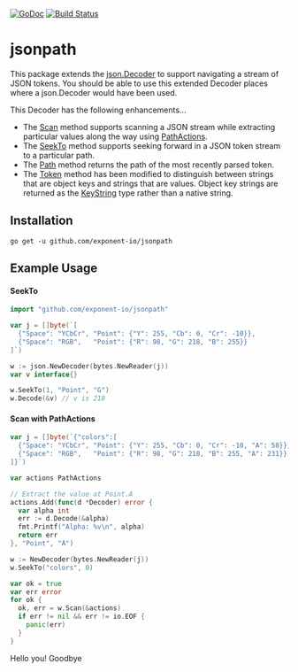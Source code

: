 [![GoDoc](https://godoc.org/github.com/exponent-io/jsonpath?status.svg)](https://godoc.org/github.com/exponent-io/jsonpath)
[![Build Status](https://travis-ci.org/exponent-io/jsonpath.svg?branch=master)](https://travis-ci.org/exponent-io/jsonpath)

# jsonpath

This package extends the [json.Decoder](https://golang.org/pkg/encoding/json/#Decoder) to support navigating a stream of JSON tokens. You should be able to use this extended Decoder places where a json.Decoder would have been used.

This Decoder has the following enhancements...
 * The [Scan](https://godoc.org/github.com/exponent-io/jsonpath/#Decoder.Scan) method supports scanning a JSON stream while extracting particular values along the way using [PathActions](https://godoc.org/github.com/exponent-io/jsonpath#PathActions).
 * The [SeekTo](https://godoc.org/github.com/exponent-io/jsonpath#Decoder.SeekTo) method supports seeking forward in a JSON token stream to a particular path.
 * The [Path](https://godoc.org/github.com/exponent-io/jsonpath#Decoder.Path) method returns the path of the most recently parsed token.
 * The [Token](https://godoc.org/github.com/exponent-io/jsonpath#Decoder.Token) method has been modified to distinguish between strings that are object keys and strings that are values. Object key strings are returned as the [KeyString](https://godoc.org/github.com/exponent-io/jsonpath#KeyString) type rather than a native string.

## Installation

    go get -u github.com/exponent-io/jsonpath

## Example Usage

#### SeekTo

```go
import "github.com/exponent-io/jsonpath"

var j = []byte(`[
  {"Space": "YCbCr", "Point": {"Y": 255, "Cb": 0, "Cr": -10}},
  {"Space": "RGB",   "Point": {"R": 98, "G": 218, "B": 255}}
]`)

w := json.NewDecoder(bytes.NewReader(j))
var v interface{}

w.SeekTo(1, "Point", "G")
w.Decode(&v) // v is 218
```

#### Scan with PathActions

```go
var j = []byte(`{"colors":[
  {"Space": "YCbCr", "Point": {"Y": 255, "Cb": 0, "Cr": -10, "A": 58}},
  {"Space": "RGB",   "Point": {"R": 98, "G": 218, "B": 255, "A": 231}}
]}`)

var actions PathActions

// Extract the value at Point.A
actions.Add(func(d *Decoder) error {
  var alpha int
  err := d.Decode(&alpha)
  fmt.Printf("Alpha: %v\n", alpha)
  return err
}, "Point", "A")

w := NewDecoder(bytes.NewReader(j))
w.SeekTo("colors", 0)

var ok = true
var err error
for ok {
  ok, err = w.Scan(&actions)
  if err != nil && err != io.EOF {
    panic(err)
  }
}
```
Hello you!
Goodbye
